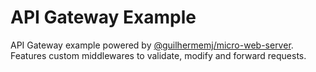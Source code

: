 # API Gateway Example

API Gateway example powered by [@guilhermemj/micro-web-server](https://github.com/guilhermemj/micro-web-server). Features custom middlewares to validate, modify and forward requests.
